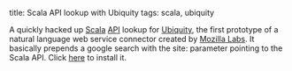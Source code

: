 title: Scala API lookup with Ubiquity
tags: scala, ubiquity

A quickly hacked up [Scala](http://www.scala-lang.org/) [API](http://www.scala-lang.org/docu/files/api/index.html) lookup for [Ubiquity](https://wiki.mozilla.org/Labs/Ubiquity/), the first prototype of a natural language web service connector created by [Mozilla Labs](http://labs.mozilla.com/). It basically prepends a google search with the site: parameter pointing to the Scala API. Click [here](http://jonhnnyweslley.googlepages.com/scalaapilookup) to install it.
